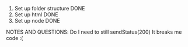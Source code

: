 1) Set up folder structure DONE
2) Set up html DONE
3) Set up node DONE

NOTES AND QUESTIONS: Do I need to still sendStatus(200) It breaks me code :(
